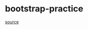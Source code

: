 # bootstrap-practice
[source](https://www.youtube.com/watch?v=SMq3n3ul4m8&list=PL-Hkw4CrSVq9G3bik1W-RpPTyZ1JIkayG)
